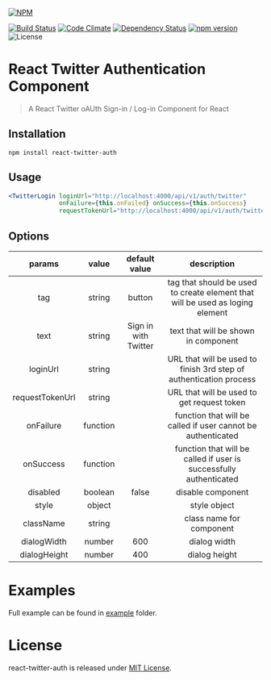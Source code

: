 [![NPM](https://nodei.co/npm/react-twitter-auth.png?downloads=true&downloadRank=true&stars=true)](https://nodei.co/npm/react-twitter-auth/)

[![Build Status](https://travis-ci.org/GenFirst/react-twitter-auth.svg?branch=master)](https://travis-ci.org/GenFirst/react-twitter-auth)
[![Code Climate](https://codeclimate.com/github/GenFirst/react-twitter-login/badges/gpa.svg)](https://codeclimate.com/github/GenFirst/react-twitter-login)
[![Dependency Status](https://gemnasium.com/badges/github.com/GenFirst/react-twitter-auth.svg)](https://gemnasium.com/github.com/GenFirst/react-twitter-auth)
[![npm version](https://badge.fury.io/js/react-twitter-auth.svg)](https://badge.fury.io/js/react-twitter-auth)
![License](https://img.shields.io/badge/license-MIT-blue.svg)

# React Twitter Authentication Component

> A React Twitter oAUth Sign-in / Log-in Component for React

## Installation

`npm install react-twitter-auth`

## Usage

```jsx harmony
<TwitterLogin loginUrl="http://localhost:4000/api/v1/auth/twitter" 
              onFailure={this.onFailed} onSuccess={this.onSuccess} 
              requestTokenUrl="http://localhost:4000/api/v1/auth/twitter/reverse"/>
```
## Options

| params          | value  | default value       | description                                                                   |
|:---------------:|:------:|:-------------------:|:-----------------------------------------------------------------------------:|
| tag             |string  |button               |tag that should be used to create element that will be used as loging element  |
| text            |string  |Sign in with Twitter |text that will be shown in component                                           |
| loginUrl        |string  |                     |URL that will be used to finish 3rd step of authentication process             |
| requestTokenUrl |string  |                     |URL that will be used to get request token                                     |
| onFailure       |function|                     |function that will be called if user cannot be authenticated                   |
| onSuccess       |function|                     |function that will be called if user is successfully authenticated             |
| disabled        |boolean |false                |disable component                                                              |
| style           |object  |                     |style object                                                                   |
| className       |string  |                     |class name for component                                                       |
| dialogWidth     |number  |600                  |dialog width                                                                   |
| dialogHeight    |number  |400                  |dialog height                                                                  |


# Examples

Full example can be found in [example](https://github.com/GenFirst/react-twitter-login/tree/master/example) folder.

# License

react-twitter-auth is released under [MIT License](https://opensource.org/licenses/MIT).
